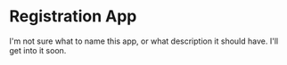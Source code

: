 # Registration App

I'm not sure what to name this app, or what description it should have. I'll get into it soon.